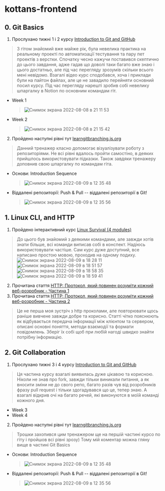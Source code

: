 # kottans-frontend
## 0. Git Basics
1. Прослухано тижні 1 і 2 курсу [Introduction to Git and GitHub](https://www.coursera.org/learn/introduction-git-github)
  > З гітом знайомий вже майже рік, була невелика практика на реальному проекті по автоматизації тестування та пару пет проектів з верстки. Спочатку чесно кажучи поставився скептично до цього завдання, адже гадав що доволі таки багато вже знаю і цього достатньо, але під час перегляду зрозумів скільки всього мені невідомо. Взагалі відео курс сподобався, хоча і приклади були на пайтон файлах, але це не завадило перейняти основний посил курсу. Під час перегляду нарешті зробив собі невелику шпаргалку в Notion по основним командам гіт.
  * Week 1
    >![Снимок экрана 2022-08-08 в 21 11 53](https://user-images.githubusercontent.com/70880562/183628006-8e264404-e681-475d-b426-648b9395e8e9.png)
  * Week 2
    >![Снимок экрана 2022-08-08 в 21 15 42](https://user-images.githubusercontent.com/70880562/183628379-425046ff-d3a7-4700-9545-dff57d08f784.png)
2. Пройдено наступні рівні тут [learngitbranching.js.org](https://learngitbranching.js.org/)
  > Данний тренажер класно допомогає візуалізувати роботу з репозиторіями. Не всі рівні вдалось пройти самостіно, в деяких прийшлось використовувати підказки. Також завдяки тренажеру доповнив свою шпаргалку по командам гіта.
  * Основи: Introduction Sequence
    >![Снимок экрана 2022-08-09 в 12 35 48](https://user-images.githubusercontent.com/70880562/183629077-361218ac-7675-4d8c-b778-cbf2d37edf03.png)
  * Віддалені репозиторії: Push & Pull -- віддалені репозиторії в Git!
    >![Снимок экрана 2022-08-09 в 12 35 56](https://user-images.githubusercontent.com/70880562/183629160-62ce70bd-457e-4a0c-b7dc-ee43e6ce0983.png)

## 1. Linux CLI, and HTTP
1. Пройдено інтерактивний курс [Linux Survival (4 modules)](https://linuxsurvival.com/linux-tutorial-introduction/)
  >До цього був знайомий з деякими командами, але завжди хотів знати більше, всі команди виписав собі в конспект. Надіюсь використовувати частіше. Сам курс дуже доступний, все написано простою мовою, проходив на одному подиху.
  >![Снимок экрана 2022-08-09 в 18 28 11](https://user-images.githubusercontent.com/70880562/183732549-036cc67c-1d52-4228-a21e-47b055133887.png)
  >![Снимок экрана 2022-08-09 в 18 51 57](https://user-images.githubusercontent.com/70880562/183732672-9fe14336-bce3-4d3a-9bba-e6be199b6ddd.png)
  >![Снимок экрана 2022-08-09 в 18 58 35](https://user-images.githubusercontent.com/70880562/183732736-822cf44a-7ffa-4f4e-a185-0e4e3aa71146.png)
  >![Снимок экрана 2022-08-09 в 18 59 41](https://user-images.githubusercontent.com/70880562/183732788-9d9496ed-7b56-440c-a212-1aeff51227b8.png)
2. Прочитана стаття [HTTP: Протокол, який повинен розуміти кожний веб-розробник - Частина 1](https://code.tutsplus.com/uk/tutorials/http-the-protocol-every-web-developer-must-know-part-1--net-31177)
3. Прочитана стаття [HTTP: Протокол, який повинен розуміти кожний веб-розробник - Частина 2](https://code.tutsplus.com/uk/tutorials/http-the-protocol-every-web-developer-must-know-part-2--net-31155)
  >Це не перша моя зустріч з http проколами, але повторювати щось раніше вивчене завжди добре та корисно. Статті чітко пояснюють як відбувається передача інформації між клієнтом та сервером, описані основні поняття, методи взаємодії та формати повідомлень. Зберіг їх собі щоб при любій нагоді швидко знайти потрібну інформацію.

## 2. Git Collaboration
1. Прослухано тижні 3 і 4 курсу [Introduction to Git and GitHub](https://www.coursera.org/learn/introduction-git-github)
  > Ця частина курсу взагалі виявилась дуже цікавою та корисною. Ніколи не знав про fork, завжди тільки виникали питання, а як вносити зміни не до свого репо, багато разів чув від розробників фразу pull request і тільки здогадувався що це, тепер знаю. А взагалі відкрив очі на багато речей, які виконуются в моїй команді кожного дня.
  * Week 3
  * Week 4
2. Пройдено наступні рівні тут [learngitbranching.js.org](https://learngitbranching.js.org/)
  > Трошки захопився цим тренажером ще на першій частині курсо по гіту і пройшов всі рівні зрозу) Тому мій коментар можна гляну вище в частині Git Basics
  * Основи: Introduction Sequence
    >![Снимок экрана 2022-08-09 в 12 35 48](https://user-images.githubusercontent.com/70880562/183629077-361218ac-7675-4d8c-b778-cbf2d37edf03.png)
  * Віддалені репозиторії: Push & Pull -- віддалені репозиторії в Git!
    >![Снимок экрана 2022-08-09 в 12 35 56](https://user-images.githubusercontent.com/70880562/183629160-62ce70bd-457e-4a0c-b7dc-ee43e6ce0983.png)     
